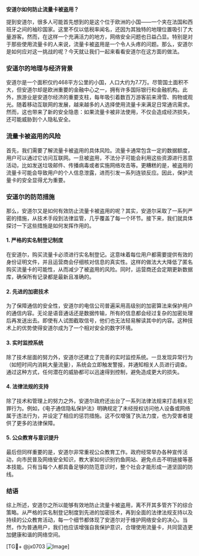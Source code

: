 **安道尔如何防止流量卡被盗用？**

提到安道尔，很多人可能首先想到的是这个位于欧洲的小国——一个夹在法国和西班牙之间的袖珍国家。这里不仅以低税率闻名，还因为其独特的地理位置吸引了大量游客。然而，在这样一个充满活力的地方，网络安全问题也日益凸显。特别是对于那些使用流量卡的人来说，流量卡被盗用是一个令人头疼的问题。那么，安道尔是如何应对这一挑战的呢？今天就让我们一起来看看安道尔在这方面的做法。

### 安道尔的地理与经济背景

安道尔是一个面积仅约468平方公里的小国，人口大约为7.7万。尽管国土面积不大，但安道尔却是欧洲重要的金融中心之一，拥有许多国际银行和金融机构。此外，旅游业是安道尔经济的重要支柱，每年吸引着数百万游客前来滑雪、购物或观光。随着移动互联网的发展，越来越多的人选择使用流量卡来满足日常通讯需求。然而，这也带来了新的安全隐患：如果流量卡被非法使用，不仅会造成经济损失，还可能威胁到个人隐私安全。

### 流量卡被盗用的风险

首先，我们需要了解流量卡被盗用的具体风险。流量卡通常包含一定的数据额度，用户可以通过它访问互联网。一旦被盗用，不法分子可能会利用这些资源进行恶意活动，比如发送垃圾邮件、传播病毒或者实施网络攻击等。更糟糕的是，被盗用的流量卡可能会导致用户的个人信息泄露，进而引发一系列连锁反应。因此，保护流量卡的安全显得尤为重要。

### 安道尔的防范措施

那么，安道尔又是如何有效防止流量卡被盗用的呢？其实，安道尔采取了一系列严密的措施，从技术手段到法律监管，几乎覆盖了每一个环节。接下来，我们就具体探讨一下这些措施是如何发挥作用的。

#### 1. **严格的实名制登记制度**
在安道尔，购买流量卡必须进行实名制登记。这意味着每位用户都需要提供有效的身份证明文件，并且运营商会仔细核对信息的真实性。这样的做法大大降低了匿名购买流量卡的可能性，从而减少了被盗用的风险。同时，运营商还会定期更新数据库，确保所有记录都是最新且准确的。

#### 2. **先进的加密技术**
为了保障通信的安全性，安道尔的电信公司普遍采用高级别的加密算法来保护用户的通信内容。无论是语音通话还是数据传输，所有的信息都会经过复杂的加密处理后再发送出去。即使有人试图截取信号，他们也无法轻易解读其中的内容。这种技术上的优势使得安道尔成为了一个相对安全的数字环境。

#### 3. **实时监控系统**
除了技术层面的努力外，安道尔还建立了完善的实时监控系统。一旦发现异常行为（如短时间内消耗大量流量），系统会立即触发警报，并通知相关人员进行调查。通过这种方式，任何潜在的威胁都可以迅速得到控制，避免造成更大的损失。

#### 4. **法律法规的支持**
除了技术和管理上的努力之外，安道尔政府还出台了一系列法律法规来打击相关犯罪行为。例如，《电子通信隐私保护法》明确规定了未经授权访问他人设备或网络属于违法行为，并设定了相应的惩罚措施。这不仅增强了执法力度，也为受害者提供了更多的法律保障。

#### 5. **公众教育与意识提升**
最后但同样重要的是，安道尔非常重视公众教育工作。政府经常举办各种宣传活动，向市民普及网络安全知识，教大家如何识别钓鱼网站、避免点击不明链接等基本技能。只有当每个人都具备足够的防范意识时，整个社会才能形成一道坚固的防线。

### 结语

综上所述，安道尔之所以能够有效地防止流量卡被盗用，离不开其多管齐下的综合策略。从严格的实名制登记制度到先进的加密技术，再到全面的法律法规支持以及持续的公众教育活动，每一个细节都体现了安道尔对于维护网络安全的决心。当然，作为普通用户，我们也应该增强自我保护意识，合理使用流量卡，共同营造更加健康和谐的网络空间。

[TG💪+ @jx0703 ![Image](https://github.com/user-attachments/assets/dbca1d08-cadb-493c-b0ec-ad6f7a83f270)]